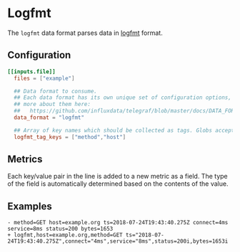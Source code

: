 # Logfmt

The `logfmt` data format parses data in [logfmt] format.

[logfmt]: https://brandur.org/logfmt

## Configuration

```toml
[[inputs.file]]
  files = ["example"]

  ## Data format to consume.
  ## Each data format has its own unique set of configuration options, read
  ## more about them here:
  ##   https://github.com/influxdata/telegraf/blob/master/docs/DATA_FORMATS_INPUT.md
  data_format = "logfmt"

  ## Array of key names which should be collected as tags. Globs accepted.
  logfmt_tag_keys = ["method","host"]
```

## Metrics

Each key/value pair in the line is added to a new metric as a field.  The type
of the field is automatically determined based on the contents of the value.

## Examples

```text
- method=GET host=example.org ts=2018-07-24T19:43:40.275Z connect=4ms service=8ms status=200 bytes=1653
+ logfmt,host=example.org,method=GET ts="2018-07-24T19:43:40.275Z",connect="4ms",service="8ms",status=200i,bytes=1653i
```
